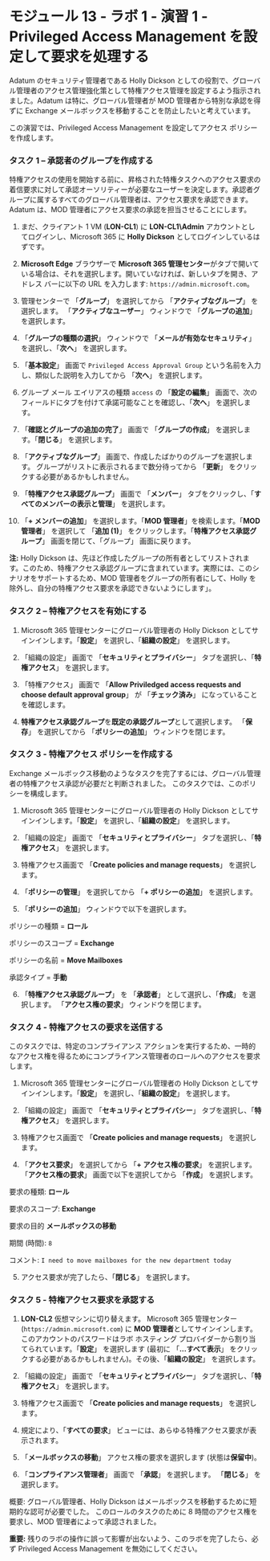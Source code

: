﻿# モジュール 13 - ラボ 1 - 演習 1 - Privileged Access Management を設定して要求を処理する


Adatum のセキュリティ管理者である Holly Dickson としての役割で、グローバル管理者のアクセス管理強化策として特権アクセス管理を設定するよう指示されました。Adatum は特に、グローバル管理者が MOD 管理者から特別な承認を得ずに Exchange メールボックスを移動することを防止したいと考えています。

この演習では、Privileged Access Management を設定してアクセス ポリシーを作成します。

### タスク 1 – 承認者のグループを作成する

特権アクセスの使用を開始する前に、昇格された特権タスクへのアクセス要求の着信要求に対して承認オーソリティーが必要なユーザーを決定します。承認者グループに属するすべてのグローバル管理者は、アクセス要求を承認できます。  Adatum は、MOD 管理者にアクセス要求の承認を担当させることにします。


1. まだ、クライアント 1 VM (**LON-CL1**) に **LON-CL1\Admin** アカウントとしてログインし、Microsoft 365 に **Holly Dickson** としてログインしているはずです。 

2. **Microsoft Edge** ブラウザーで **Microsoft 365 管理センター**がタブで開いている場合は、それを選択します。開いていなければ、新しいタブを開き、アドレス バーに以下の URL を入力します: `https://admin.microsoft.com`。

3. 管理センターで 「**グループ**」 を選択してから 「**アクティブなグループ**」 を選択します。  「**アクティブなユーザー**」 ウィンドウで 「**グループの追加**」 を選択します。

4.  「**グループの種類の選択**」 ウィンドウで 「**メールが有効なセキュリティ**」 を選択し、「**次へ**」 を選択します。

5.  「**基本設定**」 画面で `Privileged Access Approval Group` という名前を入力し、類似した説明を入力してから 「**次へ**」 を選択します。

6.  グループ メール エイリアスの種類 `access` の 「**設定の編集**」 画面で、次のフィールドにタブを付けて承諾可能なことを確認し、「**次へ**」 を選択します。

7.  「**確認とグループの追加の完了**」 画面で 「**グループの作成**」 を選択します。「**閉じる**」 を選択します。

8.  「**アクティブなグループ**」 画面で、作成したばかりのグループを選択します。  グループがリストに表示されるまで数分待ってから 「**更新**」 をクリックする必要があるかもしれません。

9.  「**特権アクセス承認グループ**」 画面で 「**メンバー**」 タブをクリックし、「**すべてのメンバーの表示と管理**」 を選択します。

10.  「**+ メンバーの追加**」 を選択します。「**MOD 管理者**」を検索します。「**MOD管理者**」 を選択して 「**追加 (1)**」 をクリックします。「**特権アクセス承認グループ**」 画面を閉じて、「グループ」 画面に戻ります。

**注:** Holly Dickson は、先ほど作成したグループの所有者としてリストされます。このため、特権アクセス承認グループに含まれています。実際には、このシナリオをサポートするため、MOD 管理者をグループの所有者にして、Holly を除外し、自分の特権アクセス要求を承認できないようにします」。


### タスク 2 – 特権アクセスを有効にする

1. Microsoft 365 管理センターにグローバル管理者の Holly Dickson としてサインインします。「**設定**」 を選択し、「**組織の設定**」 を選択します。

2. 「組織の設定」 画面で 「**セキュリティとプライバシー**」 タブを選択し、「**特権アクセス**」 を選択します。

3. 「特権アクセス」 画面で 「**Allow Priviledged access requests and choose default approval group**」 が 「**チェック済み**」 になっていることを確認します。

4.  **特権アクセス承認グループ**を**既定の承認グループ**として選択します。  「**保存**」 を選択してから 「**ポリシーの追加**」 ウィンドウを閉じます。


### タスク 3 - 特権アクセス ポリシーを作成する

Exchange メールボックス移動のようなタスクを完了するには、グローバル管理者の特権アクセス承認が必要だと判断されました。  このタスクでは、このポリシーを構成します。

1. Microsoft 365 管理センターにグローバル管理者の Holly Dickson としてサインインします。「**設定**」 を選択し、「**組織の設定**」 を選択します。  

2. 「組織の設定」 画面で 「**セキュリティとプライバシー**」 タブを選択し、「**特権アクセス**」 を選択します。 

3. 特権アクセス画面で 「**Create policies and manage requests**」 を選択します。

4. 「**ポリシーの管理**」 を選択してから 「**+ ポリシーの追加**」 を選択します。

5. 「**ポリシーの追加**」 ウィンドウで以下を選択します。

ポリシーの種類 = **ロール**

ポリシーのスコープ = **Exchange**

ポリシーの名前 = **Move Mailboxes**

承認タイプ = **手動**

6. 「**特権アクセス承認グループ**」 を 「**承認者**」 として選択し、「**作成**」 を選択します。  「**アクセス権の要求**」 ウィンドウを閉じます。



### タスク 4 - 特権アクセスの要求を送信する

このタスクでは、特定のコンプライアンス アクションを実行するため、一時的なアクセス権を得るためにコンプライアンス管理者のロールへのアクセスを要求します。

1. Microsoft 365 管理センターにグローバル管理者の Holly Dickson としてサインインします。「**設定**」 を選択し、「**組織の設定**」 を選択します。  

2. 「組織の設定」 画面で 「**セキュリティとプライバシー**」 タブを選択し、「**特権アクセス**」 を選択します。 

3. 特権アクセス画面で 「**Create policies and manage requests**」 を選択します。

4. 「**アクセス要求**」 を選択してから 「**+ アクセス権の要求**」 を選択します。  「**アクセス権の要求**」 画面で以下を選択してから 「**作成**」 を選択します。

要求の種類:  **ロール**

要求のスコープ:  **Exchange**

要求の目的  **メールボックスの移動** 

期間 (時間): `8`

コメント: `I need to move mailboxes for the new department today` 

5. アクセス要求が完了したら、「**閉じる**」 を選択します。 


### タスク 5 - 特権アクセス要求を承認する

1. **LON-CL2** 仮想マシンに切り替えます。  Microsoft 365 管理センター (`https://admin.microsoft.com`) に **MOD 管理者**としてサインインします。このアカウントのパスワードはラボ ホスティング プロバイダーから割り当てられています。「**設定**」 を選択します (最初に 「**...すべて表示**」 をクリックする必要があるかもしれません)。その後、「**組織の設定**」 を選択します。  

2. 「組織の設定」 画面で 「**セキュリティとプライバシー**」 タブを選択し、「**特権アクセス**」 を選択します。 

3. 特権アクセス画面で 「**Create policies and manage requests**」 を選択します。

4. 規定により、「**すべての要求**」 ビューには、あらゆる特権アクセス要求が表示されます。

5. 「**メールボックスの移動**」 アクセス権の要求を選択します (状態は**保留中**)。

6. 「**コンプライアンス管理者**」 画面で 「**承認**」 を選択します。  「**閉じる**」 を選択します。

概要: グローバル管理者、Holly Dickson はメールボックスを移動するために短期的な認可が必要でした。  このロールのタスクのために 8 時間のアクセス権を要求し、MOD 管理者によって承認されました。

**重要:** 残りのラボの操作に誤って影響が出ないよう、このラボを完了したら、必ず Privileged Access Management を無効にしてください。
